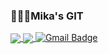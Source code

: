 <h3>👨🏼‍💻Mika's GIT</h3> 

<a href="https://github.com/2evelove/github-readme-stats">
  <img align="center" src="https://github-readme-stats.vercel.app/api/pin/?username=2everlove&repo=github-readme-stats" />
</a>
<a href="https://github.com/2everlove/convoychat">
  <img align="center" src="https://github-readme-stats.vercel.app/api/pin/?username=2everlove&repo=convoychat" />
</a>

<a href="mailto:2everlove@gmail.com">
<img src="https://camo.githubusercontent.com/f504456c443a6bd90b432315b92c0396d1093dd2332480ff8490df48e9534131/68747470733a2f2f696d672e736869656c64732e696f2f62616467652f476d61696c2d6431343833363f7374796c653d666c61742d737175617265266c6f676f3d476d61696c266c6f676f436f6c6f723d7768697465266c696e6b3d6d61696c746f3a6b3339333335323540676d61696c2e636f6d" alt="Gmail Badge" data-canonical-src="https://img.shields.io/badge/Gmail-d14836?style=flat-square&amp;logo=Gmail&amp;logoColor=white&amp;link=mailto:k3933525@gmail.com" style="max-width:100%;"></a>
<!---
2everlove/2everlove is a ✨ special ✨ repository because its `README.md` (this file) appears on your GitHub profile.
You can click the Preview link to take a look at your changes.
--->
